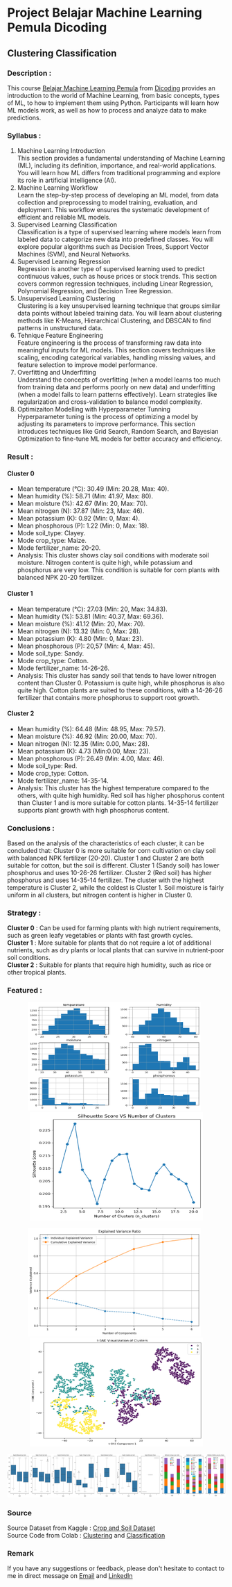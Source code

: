# Project Belajar Machine Learning Pemula Dicoding
## Clustering Classification

### Description :
This course [Belajar Machine Learning Pemula](https://www.dicoding.com/academies/184/) from [Dicoding](https://www.dicoding.com/) provides an introduction to the world of Machine Learning, 
from basic concepts, types of ML, to how to implement them using Python. Participants will learn how ML models work, as well as how to process and analyze data to make predictions.

### Syllabus :
1. Machine Learning Introduction <br>
This section provides a fundamental understanding of Machine Learning (ML), including its definition, importance, and real-world applications. You will learn how ML differs from traditional
programming and explore its role in artificial intelligence (AI).
2. Machine Learning Workflow <br>
Learn the step-by-step process of developing an ML model, from data collection and preprocessing to model training, evaluation, and deployment. This workflow ensures the systematic
development of efficient and reliable ML models.
3. Supervised Learning Classification <br>
Classification is a type of supervised learning where models learn from labeled data to categorize new data into predefined classes. You will explore popular algorithms such as
Decision Trees, Support Vector Machines (SVM), and Neural Networks.
4. Supervised Learning Regression <br>
Regression is another type of supervised learning used to predict continuous values, such as house prices or stock trends. This section covers common regression techniques, including
Linear Regression, Polynomial Regression, and Decision Tree Regression.
5. Unsupervised Learning Clustering <br>
Clustering is a key unsupervised learning technique that groups similar data points without labeled training data. You will learn about clustering methods like K-Means, Hierarchical
Clustering, and DBSCAN to find patterns in unstructured data.
6. Tehnique Feature Engineering <br>
Feature engineering is the process of transforming raw data into meaningful inputs for ML models. This section covers techniques like scaling, encoding categorical variables, handling
missing values, and feature selection to improve model performance.
7. Overfitting and Underfitting <br>
Understand the concepts of overfitting (when a model learns too much from training data and performs poorly on new data) and underfitting (when a model fails to learn patterns effectively).
Learn strategies like regularization and cross-validation to balance model complexity.
8. Optimizaiton Modelling with Hyperparameter Tunning <br>
Hyperparameter tuning is the process of optimizing a model by adjusting its parameters to improve performance. This section introduces techniques like Grid Search, Random Search, and
Bayesian Optimization to fine-tune ML models for better accuracy and efficiency.

### Result : 
#### Cluster 0 
- Mean temperature (°C): 30.49 (Min: 20.28, Max: 40).
- Mean humidity (%): 58.71 (Min: 41.97, Max: 80).
- Mean moisture (%): 42.67 (Min: 20, Max: 70).
- Mean nitrogen (N): 37.87 (Min: 23, Max: 46).
- Mean potassium (K): 0.92 (Min: 0, Max: 4).
- Mean phosphorous (P): 1.22 (Min: 0, Max: 18).
- Mode soil_type: Clayey.
- Mode crop_type: Maize.
- Mode fertilizer_name: 20-20.
- Analysis: This cluster shows clay soil conditions with moderate soil moisture. Nitrogen content is quite high, while potassium and phosphorus are very low. This condition is suitable
for corn plants with balanced NPK 20-20 fertilizer.
#### Cluster 1 
- Mean temperature (°C): 27.03 (Min: 20, Max: 34.83).
- Mean humidity (%): 53.81 (Min: 40.37, Max: 69.36).
- Mean moisture (%): 41.12 (Min: 20, Max: 70).
- Mean nitrogen (N): 13.32 (Min: 0, Max: 28).
- Mean potassium (K): 4.80 (Min: 0, Max: 23).
- Mean phosphorous (P): 20,57 (Min: 4, Max: 45).
- Mode soil_type: Sandy.
- Mode crop_type: Cotton.
- Mode fertilizer_name: 14-26-26.
- Analysis: This cluster has sandy soil that tends to have lower nitrogen content than Cluster 0. Potassium is quite high, while phosphorus is also quite high. Cotton plants are suited
to these conditions, with a 14-26-26 fertilizer that contains more phosphorus to support root growth.
#### Cluster 2
- Mean humidity (%): 64.48 (Min: 48.95, Max: 79.57).
- Mean moisture (%): 46.92 (Min: 20.00, Max: 70).
- Mean nitrogen (N): 12.35 (Min: 0.00, Max: 28).
- Mean potassium (K): 4.73 (Min:0.00, Max: 23).
- Mean phosphorous (P): 26.49 (Min: 4.00, Max: 46).
- Mode soil_type: Red.
- Mode crop_type: Cotton.
- Mode fertilizer_name: 14-35-14.
- Analysis: This cluster has the highest temperature compared to the others, with quite high humidity. Red soil has higher phosphorus content than Cluster 1 and is more suitable for
cotton plants. 14-35-14 fertilizer supports plant growth with high phosphorus content.

### Conclusions :
Based on the analysis of the characteristics of each cluster, it can be concluded that: 
Cluster 0 is more suitable for corn cultivation on clay soil with balanced NPK fertilizer (20-20). Cluster 1 and Cluster 2 are both suitable for cotton, but the soil is different. 
Cluster 1 (Sandy soil) has lower phosphorus and uses 10-26-26 fertilizer. Cluster 2 (Red soil) has higher phosphorus and uses 14-35-14 fertilizer. The cluster with the highest 
temperature is Cluster 2, while the coldest is Cluster 1. Soil moisture is fairly uniform in all clusters, but nitrogen content is higher in Cluster 0.

### Strategy :
**Cluster 0** : Can be used for farming plants with high nutrient requirements, such as green leafy vegetables or plants with fast growth cycles. <br>
**Cluster 1** : More suitable for plants that do not require a lot of additional nutrients, such as dry plants or local plants that can survive in nutrient-poor soil conditions. <br>
**Cluster 2** : Suitable for plants that require high humidity, such as rice or other tropical plants. <br>

### Featured : 
<p align="center">
  <img src="Image 1.png" width="400" height="250" style="display:inline-block; margin-right: 10px;">
  <img src="Image 2.png" width="400" height="250" style="display:inline-block;">
</p>
<p align="center">
  <img src="Image 3.png" width="400" height="250" style="display:inline-block; margin-right: 10px;">
  <img src="Image 4.png" width="400" height="250" style="display:inline-block;">
</p> 
<p align="center">
  <img src="Image 5.png" width="805" height="100">

### Source
Source Dataset from Kaggle : [Crop and Soil Dataset](https://www.kaggle.com/datasets/shankarpriya2913/crop-and-soil-dataset) <br>
Source Code from Colab : [Clustering](https://colab.research.google.com/drive/1t7mIf5sySn1cCVmPeX4SYKyb6ExlvhGW?usp=sharing) and [Classification](https://colab.research.google.com/drive/1h02tYin2xqtV8wQbv38oxNRTcq9AX8OH?usp=sharing)

### Remark
If you have any suggestions or feedback, please don't hesitate to contact to me in direct message on [Email](azizhabibrahim@gmail.com) and 
[LinkedIn](https://www.linkedin.com/in/mhabibr02/)




